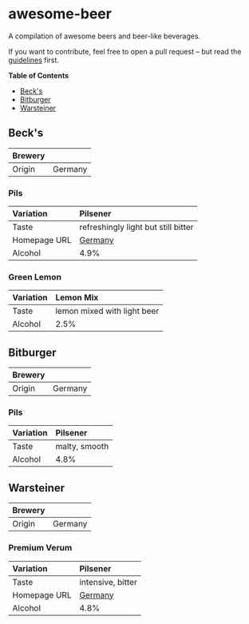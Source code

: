# awesome-beer
A compilation of awesome beers and beer-like beverages.

If you want to contribute, feel free to open a pull request – but read the [guidelines](contributing.md) first.

**Table of Contents**
  - [Beck's](#becks)
  - [Bitburger](#bitburger)
  - [Warsteiner](#warsteiner)


## Beck's

Brewery | |
:--- | :---
Origin | Germany 

### Pils

Variation | Pilsener
:--- | :---
Taste | refreshingly light but still bitter
Homepage URL | [Germany](https://www.becks.de/becks/pils)
Alcohol | 4.9%

### Green Lemon

Variation | Lemon Mix
:--- | :---
Taste | lemon mixed with light beer
Alcohol | 2.5%


## Bitburger

Brewery | |
:--- | :---
Origin | Germany

### Pils

Variation | Pilsener
:--- | :---
Taste | malty, smooth
Alcohol | 4.8%


## Warsteiner

Brewery | |
:--- | :---
Origin | Germany

### Premium Verum

Variation | Pilsener
:--- | :---
Taste | intensive, bitter
Homepage URL | [Germany](http://www.warsteiner.de/unser-bier/premium-verum/)
Alcohol | 4.8%
